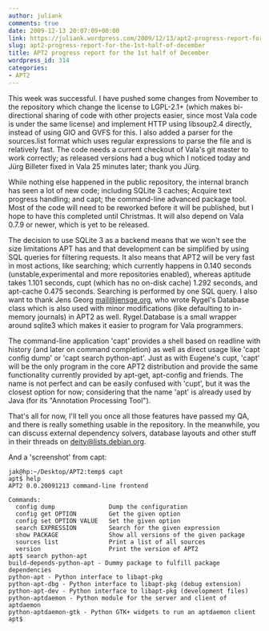 ```yaml
---
author: juliank
comments: true
date: 2009-12-13 20:07:09+00:00
link: https://juliank.wordpress.com/2009/12/13/apt2-progress-report-for-the-1st-half-of-december/
slug: apt2-progress-report-for-the-1st-half-of-december
title: APT2 progress report for the 1st half of December
wordpress_id: 314
categories:
- APT2
---
```


This week was successful. I have pushed some changes from November to the repository which change the license to LGPL-2.1+ (which makes bi-directional sharing of code with other projects easier, since most Vala code is under the same license) and implement HTTP using libsoup2.4 directly, instead of using GIO and GVFS for this. I also added a parser for the sources.list format which uses regular expressions to parse the file and is relatively fast. The code needs a current checkout of Vala's git master to work correctly; as released versions had a bug which I noticed today and Jürg Billeter fixed in Vala 25 minutes later; thank you Jürg.

While nothing else happened in the public repository, the internal branch has seen a lot of new code; including SQLite 3 caches; Acquire text progress handling; and capt; the command-line advanced package tool. Most of the code will need to be reworked before it will be published, but I hope to have this completed until Christmas. It will also depend on Vala 0.7.9 or newer, which is yet to be released.

The decision to use SQLite 3 as a backend means that we won't see the size limitations APT has and that development can be simplified by using SQL queries for filtering requests. It also means that APT2 will be very fast in most actions, like searching; which currently happens in 0.140 seconds (unstable,experimental and more repositories enabled), whereas aptitude takes 1.101 seconds, cupt (which has no on-disk cache) 1.292 seconds, and apt-cache 0.475 seconds. Searching is performed by one SQL query. I also want to thank Jens Georg <mail@jensge.org>, who wrote Rygel's Database class which is also used with minor modifications (like defaulting to in-memory journals) in APT2 as well. Rygel.Database is a small wrapper around sqlite3 which makes it easier to program for Vala programmers.

The command-line application 'capt' provides a shell based on readline with history (and later on command completion) as well as direct usage like 'capt config dump' or 'capt search python-apt'. Just as with Eugene's cupt, 'capt' will be the only program in the core APT2 distribution and provide the same functionality currently provided by apt-get, apt-config and friends. The name is not perfect and can be easily confused with 'cupt', but it was the closest option for now; considering that the name 'apt' is already used by Java (for its "Annotation Processing Tool").

That's all for now, I'll tell you once all those features have passed my QA, and there is really something usable in the repository. In the meanwhile, you can discuss external dependency solvers, database layouts and other stuff in their threads on deity@lists.debian.org.

And a 'screenshot' from capt:

    
    
    jak@hp:~/Desktop/APT2:temp$ capt
    apt$ help
    APT2 0.0.20091213 command-line frontend
    
    Commands:
      config dump               Dump the configuration
      config get OPTION         Get the given option
      config set OPTION VALUE   Set the given option
      search EXPRESSION         Search for the given expression
      show PACKAGE              Show all versions of the given package
      sources list              Print a list of all sources
      version                   Print the version of APT2
    apt$ search python-apt
    build-depends-python-apt - Dummy package to fulfill package dependencies
    python-apt - Python interface to libapt-pkg
    python-apt-dbg - Python interface to libapt-pkg (debug extension)
    python-apt-dev - Python interface to libapt-pkg (development files)
    python-aptdaemon - Python module for the server and client of aptdaemon
    python-aptdaemon-gtk - Python GTK+ widgets to run an aptdaemon client
    apt$ 
    
